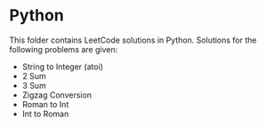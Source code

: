 # Python

This folder contains LeetCode solutions in Python. Solutions for the following problems are given:

- String to Integer (atoi)
- 2 Sum
- 3 Sum
- Zigzag Conversion
- Roman to Int
- Int to Roman
